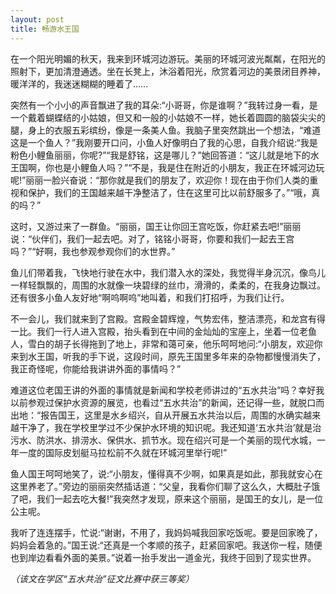 ```yaml
---
layout: post
title: 畅游水王国
---
```



在一个阳光明媚的秋天，我来到环城河边游玩。美丽的环城河波光粼粼，在阳光的照射下，更加清澄通透。坐在长凳上，沐浴着阳光，欣赏着河边的美景闭目养神，暖洋洋的，我迷迷糊糊的睡着了……

突然有一个小小的声音飘进了我的耳朵:“小哥哥，你是谁啊？”我转过身一看，是一个戴着蝴蝶结的小姑娘，但又和一般的小姑娘不一样，她长着圆圆的脑袋尖尖的腿，身上的衣服五彩缤纷，像是一条美人鱼。我脑子里突然跳出一个想法，“难道这是一个鱼人？”我刚要开口问，小鱼人好像明白了我的心思，自我介绍说:“我是粉色小鲤鱼丽丽，你呢?”“我是舒铭，这是哪儿？”她回答道：“这儿就是地下的水王国啊，你也是小鲤鱼人吗？”“不是，我是住在附近的小朋友，我正在环城河边玩呢!”丽丽一脸兴奋说：“那你就是我们的朋友了，欢迎你！现在由于你们人类的重视和保护，我们的王国越来越干净整洁了，住在这里可比以前舒服多了。”“哦，真的吗？”

这时，又游过来了一群鱼。“丽丽，国王让你回王宫吃饭，你赶紧去吧!”丽丽说：“伙伴们，我们一起去吧。对了，铭铭小哥哥，你要和我们一起去王宫吗？”“好啊，我也参观参观你们的水世界。”

鱼儿们带着我，飞快地行驶在水中，我们潜入水的深处，我觉得半身沉沉，像鸟儿一样轻飘飘的，周围的水就像一块碧绿的丝巾，滑滑的，柔柔的，在我身边飘过。还有很多小鱼人友好地“啊呜啊呜”地叫着，和我们打招呼，为我们让行。

不一会儿，我们就来到了宫殿。宫殿金碧辉煌，气势宏伟，整洁漂亮，和龙宫有得一比。我们一行人进入宫殿，抬头看到在中间的金灿灿的宝座上，坐着一位老鱼人，雪白的胡子长得拖到了地上，非常和蔼可亲，他乐呵呵地问:“小朋友，欢迎你来到水王国，听我的手下说，这段时间，原先王国里多年来的杂物都慢慢消失了，我正奇怪呢，你能给我讲讲外面的事情吗？”

难道这位老国王讲的外面的事情就是新闻和学校老师讲过的“五水共治”吗？幸好我以前参观过保护水资源的展览，也看过“五水共治”的新闻，还记得一些，就脱口而出地：“报告国王，这里是水乡绍兴，自从开展五水共治以后，周围的水确实越来越干净了，我在学校里学过不少保护水环境的知识呢。我还知道‘五水共治’就是治污水、防洪水、排涝水、保供水、抓节水。现在绍兴可是一个美丽的现代水城，一年一度的国际皮划艇马拉松前不久就在环城河里举行呢!”

鱼人国王呵呵地笑了，说:“小朋友，懂得真不少啊，如果真是如此，那我就安心在这里养老了。”旁边的丽丽突然插话道：“父皇，我看你们聊了这么久，大概肚子饿了吧，我们一起去吃大餐!”我突然才发现，原来这个丽丽，是国王的女儿，是一位公主呢。

我听了连连摆手，忙说:“谢谢，不用了，我妈妈喊我回家吃饭呢。要是回家晚了，妈妈会着急的。”国王说:“还真是一个孝顺的孩子，赶紧回家吧。我送你一程，随便也到岸边看看外面的美景。”说着一抬手发出一道金光，我终于回到了现实世界。

*（该文在学区“五水共治”征文比赛中获三等奖）*
